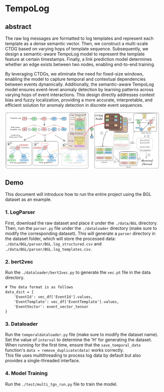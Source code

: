 # TempoLog

## abstract

The raw log messages are formatted to log templates and represent each template as a dense semantic vector. Then, we construct a multi-scale CTDG based on varying hops of template sequence. Subsequently, we design a semantic-aware TempoLog model to represent the template feature at certain timestamps. Finally, a link prediction model determines whether an edge exists between two nodes, enabling end-to-end training.

By leveraging CTDGs, we eliminate the need for fixed-size windows, enabling the model to capture temporal and contextual dependencies between events dynamically. Additionally, the semantic-aware TempoLog model ensures event-level anomaly detection by learning patterns across varying hops of event interactions. This design directly addresses context bias and fuzzy localization, providing a more accurate, interpretable, and efficient solution for anomaly detection in discrete event sequences. 

![alt text](overview.png)

## Demo

This document will introduce how to run the entire project using the BGL dataset as an example.

### 1. LogParser

First, download the raw dataset and place it under the `./data/BGL` directory.  
Then, run the `parser.py` file under the `./dataloader` directory (make sure to modify the corresponding dataset). This will generate a `parser` directory in the dataset folder, which will store the processed data: `./data/BGL/parser/BGL.log_structured.csv` and `./data/BGL/parser/BGL.log_templates.csv`.

### 2. bert2vec

Run the `./dataloader/bert2vec.py` to generate the `vec.pt` file in the data directory.

```
# The data format is as follows
data_dict = {
    'EventId': vec_df['EventId'].values,
    'EventTemplate': vec_df['EventTemplate'].values,
    'EventVector': event_vector_tensor
}
```

### 3. Dataloader

Run the `temporaldataloader.py` file (make sure to modify the dataset name).  
Set the value of `interval` to determine the 'H' for generating the dataset.  
When running for the first time, ensure that the `save_temporal_data` function's `data = remove_duplicate(data)` works correctly.  
This file uses multithreading to process log data by default but also provides a single-threaded interface.

### 4. Model Training

Run the `./test/multi_tgn_run.py` file to train the model.
